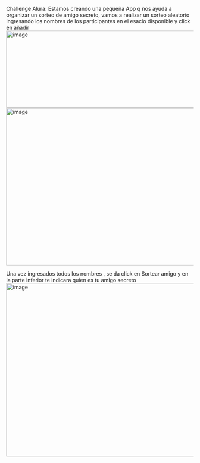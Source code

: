 Challenge Alura:
Estamos creando una pequeña App q nos ayuda a organizar un sorteo de amigo secreto, vamos a realizar un sorteo aleatorio ingresando los nombres de los participantes en el esacio disponible y click en añadir
<img width="687" height="207" alt="image" src="https://github.com/user-attachments/assets/66d105f7-fe8a-4c93-abe3-ffb8a0d640b7" />
<img width="739" height="422" alt="image" src="https://github.com/user-attachments/assets/5cd89bfa-25dc-42fa-ba5c-61561ca276e1" />

Una vez ingresados todos los nombres , se da click en Sortear amigo y en la parte inferior te indicara quien es tu amigo secreto
<img width="702" height="465" alt="image" src="https://github.com/user-attachments/assets/65af8960-15b8-4768-b8de-59a1e06652d2" />


